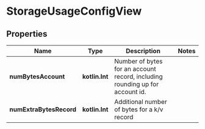 
# StorageUsageConfigView

## Properties
| Name | Type | Description | Notes |
| ------------ | ------------- | ------------- | ------------- |
| **numBytesAccount** | **kotlin.Int** | Number of bytes for an account record, including rounding up for account id. |  |
| **numExtraBytesRecord** | **kotlin.Int** | Additional number of bytes for a k/v record |  |



